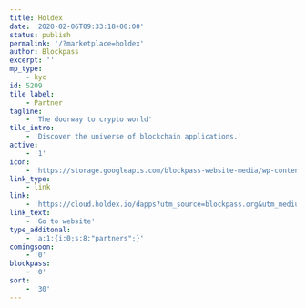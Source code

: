```yaml
---
title: Holdex
date: '2020-02-06T09:33:18+00:00'
status: publish
permalink: '/?marketplace=holdex'
author: Blockpass
excerpt: ''
mp_type:
    - kyc
id: 5209
tile_label:
    - Partner
tagline:
    - 'The doorway to crypto world'
tile_intro:
    - 'Discover the universe of blockchain applications.'
active:
    - '1'
icon:
    - 'https://storage.googleapis.com/blockpass-website-media/wp-content/uploads/2020/02/Holdex.png'
link_type:
    - link
link:
    - 'https://cloud.holdex.io/dapps?utm_source=blockpass.org&utm_medium=referral&utm_campaign=marketplace'
link_text:
    - 'Go to website'
type_additonal:
    - 'a:1:{i:0;s:8:"partners";}'
comingsoon:
    - '0'
blockpass:
    - '0'
sort:
    - '30'
---
```

<!DOCTYPE html PUBLIC "-//W3C//DTD HTML 4.0 Transitional//EN" "http://www.w3.org/TR/REC-html40/loose.dtd">
<?xml encoding="UTF-8">
